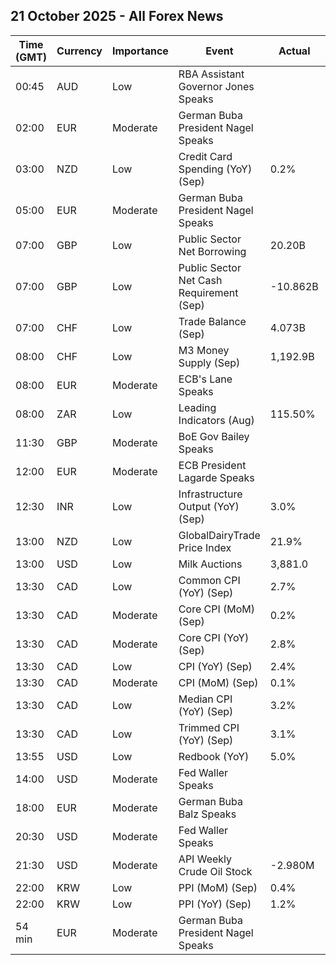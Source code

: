 ## 21 October 2025 - All Forex News

| Time (GMT) | Currency | Importance | Event | Actual | Forecast | Previous |
|------|----------|------------|-------|--------|----------|----------|
| 00:45 | AUD | Low | RBA Assistant Governor Jones Speaks |  |  |  |
| 02:00 | EUR | Moderate | German Buba President Nagel Speaks |  |  |  |
| 03:00 | NZD | Low | Credit Card Spending (YoY) (Sep) | 0.2% |  | 3.3% |
| 05:00 | EUR | Moderate | German Buba President Nagel Speaks |  |  |  |
| 07:00 | GBP | Low | Public Sector Net Borrowing | 20.20B | 20.70B | 18.00B |
| 07:00 | GBP | Low | Public Sector Net Cash Requirement (Sep) | -10.862B |  | 10.201B |
| 07:00 | CHF | Low | Trade Balance (Sep) | 4.073B | 5.220B | 3.876B |
| 08:00 | CHF | Low | M3 Money Supply (Sep) | 1,192.9B |  | 1,196.8B |
| 08:00 | EUR | Moderate | ECB's Lane Speaks |  |  |  |
| 08:00 | ZAR | Low | Leading Indicators (Aug) | 115.50% |  | 113.62% |
| 11:30 | GBP | Moderate | BoE Gov Bailey Speaks |  |  |  |
| 12:00 | EUR | Moderate | ECB President Lagarde Speaks |  |  |  |
| 12:30 | INR | Low | Infrastructure Output (YoY) (Sep) | 3.0% |  | 6.5% |
| 13:00 | NZD | Low | GlobalDairyTrade Price Index | 21.9% |  | -1.6% |
| 13:00 | USD | Low | Milk Auctions | 3,881.0 |  | 3,921.0 |
| 13:30 | CAD | Low | Common CPI (YoY) (Sep) | 2.7% | 2.6% | 2.5% |
| 13:30 | CAD | Moderate | Core CPI (MoM) (Sep) | 0.2% |  | 0.0% |
| 13:30 | CAD | Moderate | Core CPI (YoY) (Sep) | 2.8% |  | 2.6% |
| 13:30 | CAD | Low | CPI (YoY) (Sep) | 2.4% | 2.3% | 1.9% |
| 13:30 | CAD | Moderate | CPI (MoM) (Sep) | 0.1% | -0.1% | -0.1% |
| 13:30 | CAD | Low | Median CPI (YoY) (Sep) | 3.2% | 3.0% | 3.2% |
| 13:30 | CAD | Low | Trimmed CPI (YoY) (Sep) | 3.1% | 3.0% | 3.0% |
| 13:55 | USD | Low | Redbook (YoY) | 5.0% |  | 5.9% |
| 14:00 | USD | Moderate | Fed Waller Speaks |  |  |  |
| 18:00 | EUR | Moderate | German Buba Balz Speaks |  |  |  |
| 20:30 | USD | Moderate | Fed Waller Speaks |  |  |  |
| 21:30 | USD | Moderate | API Weekly Crude Oil Stock | -2.980M |  | 3.524M |
| 22:00 | KRW | Low | PPI (MoM) (Sep) | 0.4% |  | -0.1% |
| 22:00 | KRW | Low | PPI (YoY) (Sep) | 1.2% |  | 0.6% |
| 54 min | EUR | Moderate | German Buba President Nagel Speaks |  |  |  |
